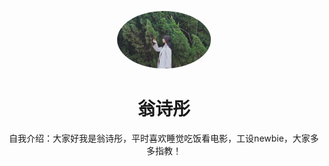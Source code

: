 <p align="center">
  <img width="150" src="https://github.com/wengstA/fab_hw/blob/main/_media/1881696816037_.pic_hd.jpg?raw=true" alt="翁诗彤" style="border-radius:50%;">
</p>

<h1 align="center">翁诗彤</h1>

<p align="center">
  自我介绍：大家好我是翁诗彤，平时喜欢睡觉吃饭看电影，工设newbie，大家多多指教！

